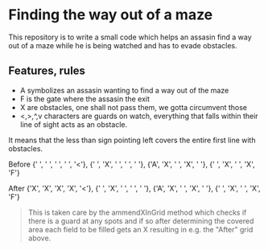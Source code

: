 # Finding the way out of a maze

This repository is to write a small code which helps an assasin find a way
out of a maze while he is being watched and has to evade obstacles.

## Features, rules

- A symbolizes an assasin wanting to find a way out of the maze
- F is the gate where the assasin the exit
- X are obstacles, one shall not pass them, we gotta circumvent those
- <,>,^,v characters are guards on watch, everything that falls within their line of sight acts as an obstacle.

It means that the less than sign pointing left covers the entire first line with obstacles.

Before
{' ', ' ', ' ', ' ', '<'},
{' ', 'X', ' ', ' ', ' '},
{'A', 'X', ' ', 'X', ' '},
{' ', 'X', ' ', 'X', 'F'}

After
{'X', 'X', 'X', 'X', '<'},
{' ', 'X', ' ', ' ', ' '},
{'A', 'X', ' ', 'X', ' '},
{' ', 'X', ' ', 'X', 'F'}

> This is taken care by the ammendXInGrid method which checks if there is a guard at any spots and if so after determining the covered area each field to be filled gets an X resulting in e.g. the "After" grid above.